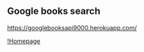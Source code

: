 ## Google books search

https://googlebooksapi9000.herokuapp.com/

[!Homepage](client/src/img/Homepage.PNG)
